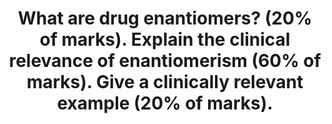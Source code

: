 ---
title: "What are drug enantiomers? (20% of marks). Explain the clinical relevance of enantiomerism (60% of marks). Give a clinically relevant example (20% of marks)."
entityType: SAQ
exam: PEX
college: CICM
year: 2012
sitting: B
question: 20
passRate: 41
lo:
EC_expectedDomains:
- "Enantiomers refer to isomeric molecules with centres of asymmetry in 3 dimensions that are mirror images of each other but not superimposable."
- "Enantiomers may be distinguished by the direction in which polarised light is rotated."
- "Interactions involving weak drug-receptor bonds feature a dependence upon recognition of shape, i.e. stereochemical structure is often important."
- "Frequently one enantiomer may bind to a given receptor more avidly than the other, thus pharmacodynamics, pharmacokinetics and toxicity may vary between enantiomers."
- "Many drugs are supplied as racemic mixtures, the components of which have different activity."
- "Clinically relevant examples that candidates could have mentioned, included bupivacaine, ropivacaine, ketamine and carvedilol."
EC_extraCredit:
EC_errorsCommon:
---